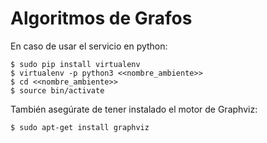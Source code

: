 # Algoritmos de Grafos

En caso de usar el servicio en python:

    $ sudo pip install virtualenv
    $ virtualenv -p python3 <<nombre_ambiente>>
    $ cd <<nombre_ambiente>>
    $ source bin/activate

También asegúrate de tener instalado el motor de Graphviz:

    $ sudo apt-get install graphviz